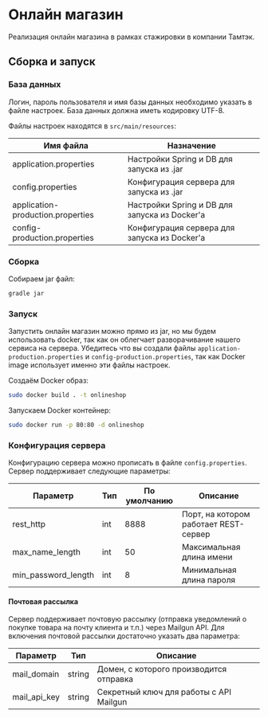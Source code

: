 # Онлайн магазин
Реализация онлайн магазина в рамках стажировки в компании Тамтэк.

## Сборка и запуск

### База данных
Логин, пароль пользователя и имя базы данных необходимо указать в файле настроек.
База данных должна иметь кодировку UTF-8.

Файлы настроек находятся в ``src/main/resources``:

| Имя файла | Назначение |
| --------- | ---------- |
| application.properties | Настройки Spring и DB для запуска из .jar |
| config.properties | Конфигурация сервера для запуска из .jar |
| application-production.properties | Настройки Spring и DB для запуска из Docker'a |
| config-production.properties | Конфигурация сервера для запуска из Docker'a | 

### Сборка 
Собираем jar файл:
```bash
gradle jar
```

### Запуск
Запустить онлайн магазин можно прямо из jar, но мы будем использовать docker, так как он облегчает
разворачивание нашего сервиса на сервера. Убедитесь что вы создали файлы ``application-production.properties``
и ``config-production.properties``, так как Docker image использует именно эти файлы настроек.

Создаём Docker образ:
```bash
sudo docker build . -t onlineshop
```

Запускаем Docker контейнер:
```bash
sudo docker run -p 80:80 -d onlineshop
```

### Конфигурация сервера
Конфигурацию сервера можно прописать в файле ``config.properties``. Сервер поддерживает 
следующие параметры:

| Параметр        | Тип | По умолчанию | Описание |
| --------        | --- | ------------ | -------- |
| rest_http | int | 8888 | Порт, на котором работает REST-сервер |
| max_name_length | int | 50 | Максимальная длина имени |
| min_password_length | int | 8 | Минимальная длина пароля |

#### Почтовая рассылка
Сервер поддерживает почтовую рассылку (отправка уведомлений о покупке товара на почту
клиента и т.п.) через Mailgun API. Для включения почтовой рассылки достаточно указать два параметра:

| Параметр        | Тип  | Описание |
| --------        | ---  | -------- |
| mail_domain     | string | Домен, с которого производится отправка |
| mail_api_key    | string | Секретный ключ для работы с API Mailgun |


